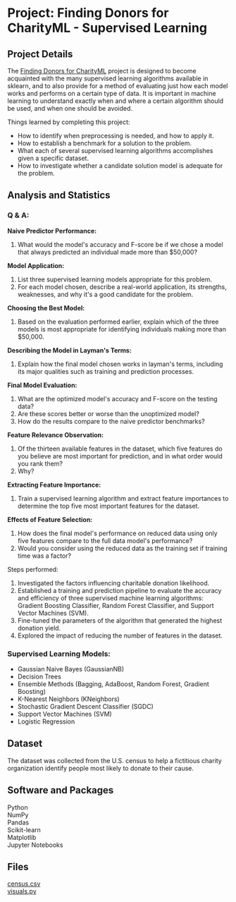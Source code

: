 # Project: Finding Donors for CharityML - Supervised Learning 

## Project Details
The [Finding Donors for CharityML](https://github.com/CyndiMorris/AnalyticsProjects/blob/main/FindingDonors/FindingDonors.ipynb) project is designed to become acquainted with the many supervised learning algorithms available in sklearn, and to also provide for a method of evaluating just how each model works and performs on a certain type of data. It is important in machine learning to understand exactly when and where a certain algorithm should be used, and when one should be avoided.

Things learned by completing this project:
- How to identify when preprocessing is needed, and how to apply it.
- How to establish a benchmark for a solution to the problem.
- What each of several supervised learning algorithms accomplishes given a specific dataset.
- How to investigate whether a candidate solution model is adequate for the problem.

## Analysis and Statistics

### Q & A:

**Naive Predictor Performance:**  
1. What would the model's accuracy and F-score be if we chose a model that always predicted an individual made more than $50,000?  

**Model Application:**  
1. List three supervised learning models appropriate for this problem.  
2. For each model chosen, describe a real-world application, its strengths, weaknesses, and why it's a good candidate for the problem.
 
**Choosing the Best Model:**  
1. Based on the evaluation performed earlier, explain which of the three models is most appropriate for identifying individuals making more than $50,000.
   
**Describing the Model in Layman's Terms:**  
1. Explain how the final model chosen works in layman's terms, including its major qualities such as training and prediction processes.
   
**Final Model Evaluation:**  
1. What are the optimized model's accuracy and F-score on the testing data?  
2. Are these scores better or worse than the unoptimized model?  
3. How do the results compare to the naive predictor benchmarks?
   
**Feature Relevance Observation:**
1. Of the thirteen available features in the dataset, which five features do you believe are most important for prediction, and in what order would you rank them?  
2. Why?
   
**Extracting Feature Importance:**
1. Train a supervised learning algorithm and extract feature importances to determine the top five most important features for the dataset.
   
**Effects of Feature Selection:**
1. How does the final model's performance on reduced data using only five features compare to the full data model's performance?  
2. Would you consider using the reduced data as the training set if training time was a factor?  

Steps performed:
1. Investigated the factors influencing charitable donation likelihood.
2. Established a training and prediction pipeline to evaluate the accuracy and efficiency of three supervised machine learning algorithms: Gradient Boosting Classifier, Random Forest Classifier, and Support Vector Machines (SVM).
3. Fine-tuned the parameters of the algorithm that generated the highest donation yield.
4. Explored the impact of reducing the number of features in the dataset.

### Supervised Learning Models: 

* Gaussian Naive Bayes (GaussianNB)  
* Decision Trees  
* Ensemble Methods (Bagging, AdaBoost, Random Forest, Gradient Boosting)  
* K-Nearest Neighbors (KNeighbors)  
* Stochastic Gradient Descent Classifier (SGDC)  
* Support Vector Machines (SVM)  
* Logistic Regression


## Dataset

The dataset was collected from the U.S. census to help a fictitious charity organization identify people most likely to donate to their cause. 

## Software and Packages

Python  
NumPy   
Pandas  
Scikit-learn  
Matplotlib   
Jupyter Notebooks
 
## Files

[census.csv](https://github.com/CyndiMorris/AnalyticsProjects/blob/main/FindingDonors/census.csv)  
[visuals.py](https://github.com/CyndiMorris/AnalyticsProjects/blob/main/FindingDonors/visuals.py)

